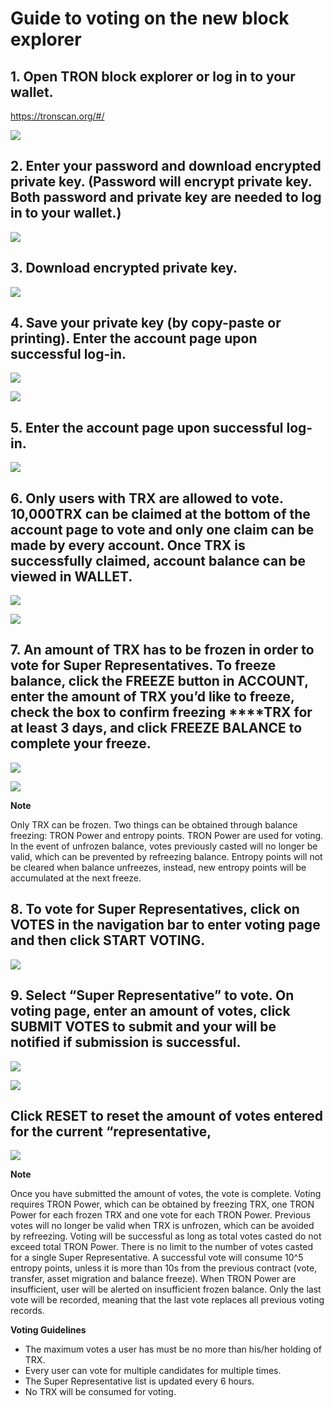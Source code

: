 # Guide to voting on the new block explorer

## 1. Open TRON block explorer or log in to your wallet.
      
   https://tronscan.org/#/

![](https://raw.githubusercontent.com/ybhgenius/Documentation/master/images/Blockchain-Explorer/1.png)

## 2. Enter your password and download encrypted private key. (Password will encrypt private key. Both password and private key are needed to log in to your wallet.)

![](https://raw.githubusercontent.com/ybhgenius/Documentation/master/images/Blockchain-Explorer/2.png)

## 3. Download encrypted private key.

![](https://raw.githubusercontent.com/ybhgenius/Documentation/master/images/Blockchain-Explorer/3.png)

## 4. Save your private key (by copy-paste or printing). Enter the account page upon successful log-in.

![](https://raw.githubusercontent.com/ybhgenius/Documentation/master/images/Blockchain-Explorer/4.png)

![](https://raw.githubusercontent.com/ybhgenius/Documentation/master/images/Blockchain-Explorer/5.png)

## 5. Enter the account page upon successful log-in.

![](https://raw.githubusercontent.com/ybhgenius/Documentation/master/images/Blockchain-Explorer/6.png)

## 6. Only users with TRX are allowed to vote. 10,000TRX can be claimed at the bottom of the account page to vote and only one claim can be made by every account. Once TRX is successfully claimed, account balance can be viewed in WALLET.

![](https://raw.githubusercontent.com/ybhgenius/Documentation/master/images/Blockchain-Explorer/testnet.png)

![](https://raw.githubusercontent.com/ybhgenius/Documentation/master/images/Blockchain-Explorer/7.png)

## 7. An amount of TRX has to be frozen in order to vote for Super Representatives. To freeze balance, click the FREEZE button in ACCOUNT, enter the amount of TRX you’d like to freeze, check the box to confirm freezing ****TRX for at least 3 days, and click FREEZE BALANCE to complete your freeze.

![](https://raw.githubusercontent.com/ybhgenius/Documentation/master/images/Blockchain-Explorer/8.png)

![](https://raw.githubusercontent.com/ybhgenius/Documentation/master/images/Blockchain-Explorer/9.png)

**Note**  

Only TRX can be frozen. Two things can be obtained through balance freezing: TRON Power and entropy points. TRON Power are used for voting. In the event of unfrozen balance, votes previously casted will no longer be valid, which can be prevented by refreezing balance. Entropy points will not be cleared when balance unfreezes, instead, new entropy points will be accumulated at the next freeze.

## 8. To vote for Super Representatives, click on VOTES in the navigation bar to enter voting page and then click START VOTING.

![](https://raw.githubusercontent.com/ybhgenius/Documentation/master/images/Blockchain-Explorer/10.png)

## 9. Select “Super Representative” to vote. On voting page, enter an amount of votes, click SUBMIT VOTES to submit and your will be notified if submission is successful.

![](https://raw.githubusercontent.com/ybhgenius/Documentation/master/images/Blockchain-Explorer/11.png)

![](https://raw.githubusercontent.com/ybhgenius/Documentation/master/images/Blockchain-Explorer/12.png)

## Click RESET to reset the amount of votes entered for the current “representative,

![](https://raw.githubusercontent.com/ybhgenius/Documentation/master/images/Blockchain-Explorer/13.png)

**Note**
 
Once you have submitted the amount of votes, the vote is complete. Voting requires TRON Power, which can be obtained by freezing TRX, one TRON Power for each frozen TRX and one vote for each TRON Power. Previous votes will no longer be valid when TRX is unfrozen, which can be avoided by refreezing. Voting will be successful as long as total votes casted do not exceed total TRON Power. There is no limit to the number of votes casted for a single Super Representative. A successful vote will consume 10^5 entropy points, unless it is more than 10s from the previous contract (vote, transfer, asset migration and balance freeze). When TRON Power are insufficient, user will be alerted on insufficient frozen balance. Only the last vote will be recorded, meaning that the last vote replaces all previous voting records.

**Voting Guidelines**
+ The maximum votes a user has must be no more than his/her holding of TRX.
+ Every user can vote for multiple candidates for multiple times.
+ The Super Representative list is updated every 6 hours.
+ No TRX will be consumed for voting.



